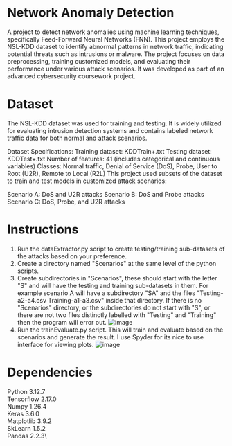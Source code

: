 # Network Anomaly Detection
A project to detect network anomalies using machine learning techniques, specifically Feed-Forward Neural Networks (FNN). This project employs the NSL-KDD dataset to identify abnormal patterns in network traffic, indicating potential threats such as intrusions or malware. The project focuses on data preprocessing, training customized models, and evaluating their performance under various attack scenarios. It was developed as part of an advanced cybersecurity coursework project.


# Dataset
The NSL-KDD dataset was used for training and testing. It is widely utilized for evaluating intrusion detection systems and contains labeled network traffic data for both normal and attack scenarios.

Dataset Specifications:
Training dataset: KDDTrain+.txt
Testing dataset: KDDTest+.txt
Number of features: 41 (includes categorical and continuous variables)
Classes: Normal traffic, Denial of Service (DoS), Probe, User to Root (U2R), Remote to Local (R2L)
This project used subsets of the dataset to train and test models in customized attack scenarios:

Scenario A: DoS and U2R attacks
Scenario B: DoS and Probe attacks
Scenario C: DoS, Probe, and U2R attacks

# Instructions
  1. Run the dataExtractor.py script to create testing/training sub-datasets of the attacks based on your preference.
  2. Create a directory named "Scenarios" at the same level of the python scripts.
  3. Create subdirectories in "Scenarios", these should start with the letter "S" and will have the testing and training sub-datasets in them. For example scenario A will have a subdirectory "SA" and the files "Testing-a2-a4.csv  Training-a1-a3.csv" inside that directory. If there is no "Scenarios" directory, or the subdirectories do not start with "S", or there are not two files distinctly labelled with "Testing" and "Training" then the program will error out.
     ![image](https://github.com/user-attachments/assets/9d2849da-21b1-4138-9cd2-831bb103154f)
  4. Run the trainEvaluate.py script. This will train and evaluate based on the scenarios and generate the result. I use Spyder for its nice to use interface for viewing plots.
![image](https://github.com/user-attachments/assets/77767145-45eb-4d3b-adb5-6ecc6fce7373)
# Dependencies
  Python 3.12.7\
  Tensorflow 2.17.0\
  Numpy 1.26.4\
  Keras 3.6.0\
  Matplotlib 3.9.2\
  SkLearn 1.5.2\
  Pandas 2.2.3\
   
